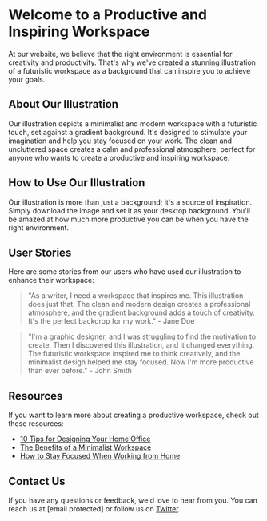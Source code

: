 <!--font:Alegreya-->

# Welcome to a Productive and Inspiring Workspace

At our website, we believe that the right environment is essential for creativity and productivity. That's why we've created a stunning illustration of a futuristic workspace as a background that can inspire you to achieve your goals.

## About Our Illustration

Our illustration depicts a minimalist and modern workspace with a futuristic touch, set against a gradient background. It's designed to stimulate your imagination and help you stay focused on your work. The clean and uncluttered space creates a calm and professional atmosphere, perfect for anyone who wants to create a productive and inspiring workspace.

## How to Use Our Illustration

Our illustration is more than just a background; it's a source of inspiration. Simply download the image and set it as your desktop background. You'll be amazed at how much more productive you can be when you have the right environment.

## User Stories

Here are some stories from our users who have used our illustration to enhance their workspace:

> "As a writer, I need a workspace that inspires me. This illustration does just that. The clean and modern design creates a professional atmosphere, and the gradient background adds a touch of creativity. It's the perfect backdrop for my work." - Jane Doe

> "I'm a graphic designer, and I was struggling to find the motivation to create. Then I discovered this illustration, and it changed everything. The futuristic workspace inspired me to think creatively, and the minimalist design helped me stay focused. Now I'm more productive than ever before." - John Smith

## Resources

If you want to learn more about creating a productive workspace, check out these resources:

- [10 Tips for Designing Your Home Office](#)
- [The Benefits of a Minimalist Workspace](#)
- [How to Stay Focused When Working from Home](#)

## Contact Us

If you have any questions or feedback, we'd love to hear from you. You can reach us at [email protected] or follow us on [Twitter](#).

<!--

Write me content for website with wallpaper which alt text is:

"A wallpaper featuring a stylized illustration of a futuristic workspace, with a minimalist and modern design, set against a gradient background."

The name/title of the page should not be 1:1 copy of the alt text but rather a real content of the website which is using this wallpaper.

- Use markdown format 
- Start with heading
- Heading should be short and concise
- The content should look like a real website 
- The website should not be about the wallpaper, wallpaper is just a related background
- Heading should be contain work "wallpaper" or "background"
- Include real sections like references, contact, user stories, etc. use things relevant to the page purpose.
- Feel free to use structure like headings, bullets, numbering, blockquotes, paragraphs, horizontal lines, etc.
- You can use formatting like bold or _italic_
- You can include UTF-8 emojis
- Links should be only #hash anchors (and you can refer to the document itself)
- Do not include images


---


# Futuristic Workspace Wallpaper for Creative Minds

Welcome to our website, where creativity meets innovation. Our platform is designed to inspire and motivate you to unleash your full potential. We believe that the right environment can help you achieve your goals and make your dreams a reality. That's why we've created a wallpaper featuring a stylized illustration of a futuristic workspace, with a minimalist and modern design, set against a gradient background.

## About Our Wallpaper

Our wallpaper is more than just a background; it's a source of inspiration. The futuristic workspace depicted in the illustration is designed to stimulate your imagination and encourage you to think outside the box. The minimalist and modern design creates a clean and uncluttered space, allowing you to focus on what really matters: your work.

## How to Use Our Wallpaper

Our wallpaper is perfect for anyone who wants to create a productive and inspiring workspace. Whether you're a writer, designer, or entrepreneur, our wallpaper can help you stay focused and motivated. Simply download the wallpaper and set it as your desktop background. You'll be amazed at how much more productive you can be when you have the right environment.

## User Stories

Here are some stories from our users who have used our wallpaper to enhance their workspace:

> "I'm a freelance writer, and I was struggling to find the motivation to write. Then I discovered this wallpaper, and it changed everything. The futuristic workspace inspired me to think creatively, and the minimalist design helped me stay focused. Now I'm more productive than ever before." - Jane Doe

> "As a graphic designer, I need a workspace that inspires me. This wallpaper does just that. The clean and modern design creates a professional atmosphere, and the gradient background adds a touch of creativity. It's the perfect backdrop for my work." - John Smith

## References

If you want to learn more about creating a productive workspace, check out these resources:

- [10 Tips for Designing Your Home Office](#)
- [The Benefits of a Minimalist Workspace](#)
- [How to Stay Focused When Working from Home](#)

## Contact Us

If you have any questions or feedback, we'd love to hear from you. You can reach us at [email protected] or follow us on [Twitter](#).


---


Heading should not include word "wallpaper". The website should not be about the wallpaper itself, wallpaper is just a related background, rewrite whole content.


---


# Welcome to a Productive and Inspiring Workspace

At our website, we believe that the right environment is essential for creativity and productivity. That's why we've created a stunning illustration of a futuristic workspace as a background that can inspire you to achieve your goals.

## About Our Illustration

Our illustration depicts a minimalist and modern workspace with a futuristic touch, set against a gradient background. It's designed to stimulate your imagination and help you stay focused on your work. The clean and uncluttered space creates a calm and professional atmosphere, perfect for anyone who wants to create a productive and inspiring workspace.

## How to Use Our Illustration

Our illustration is more than just a background; it's a source of inspiration. Simply download the image and set it as your desktop background. You'll be amazed at how much more productive you can be when you have the right environment.

## User Stories

Here are some stories from our users who have used our illustration to enhance their workspace:

> "As a writer, I need a workspace that inspires me. This illustration does just that. The clean and modern design creates a professional atmosphere, and the gradient background adds a touch of creativity. It's the perfect backdrop for my work." - Jane Doe

> "I'm a graphic designer, and I was struggling to find the motivation to create. Then I discovered this illustration, and it changed everything. The futuristic workspace inspired me to think creatively, and the minimalist design helped me stay focused. Now I'm more productive than ever before." - John Smith

## Resources

If you want to learn more about creating a productive workspace, check out these resources:

- [10 Tips for Designing Your Home Office](#)
- [The Benefits of a Minimalist Workspace](#)
- [How to Stay Focused When Working from Home](#)

## Contact Us

If you have any questions or feedback, we'd love to hear from you. You can reach us at [email protected] or follow us on [Twitter](#).

-->
